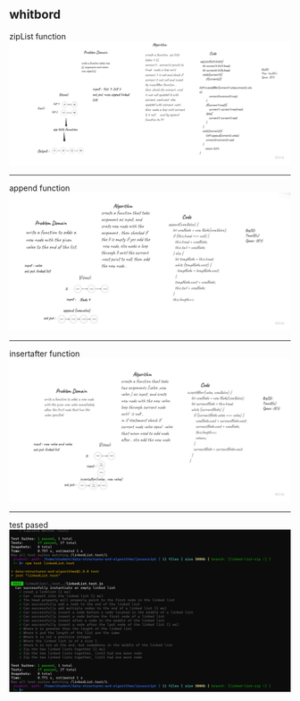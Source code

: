 ## whitbord

zipList function 
![image](./sc/Ziplist.png.jpg)

************************
append function 
![image](./sc/append.png.jpg) 
*********************************
insertafter function 
![image2](./sc/insertafer.png.jpg)
************************************
test pased 
![image3](./sc/testfor%20zip.png)

